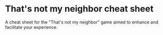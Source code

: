 # That's not my neighbor cheat sheet
A cheat sheet for the "That's not my neighbor" game aimed to enhance and facilitate your experience.
